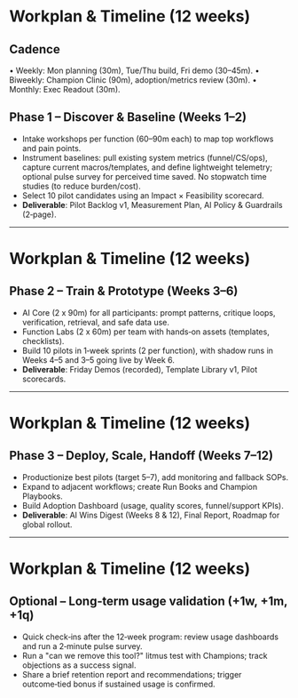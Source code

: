 # Workplan & Timeline (12 weeks)

## Cadence

• Weekly: Mon planning (30m), Tue/Thu build, Fri demo (30–45m).
• Biweekly: Champion Clinic (90m), adoption/metrics review (30m).
• Monthly: Exec Readout (30m).

## Phase 1 – Discover & Baseline (Weeks 1–2)

- Intake workshops per function (60–90m each) to map top workflows and pain points.
- Instrument baselines: pull existing system metrics (funnel/CS/ops), capture current macros/templates, and define lightweight telemetry; optional pulse survey for perceived time saved. No stopwatch time studies (to reduce burden/cost).
- Select 10 pilot candidates using an Impact × Feasibility scorecard.
- **Deliverable**: Pilot Backlog v1, Measurement Plan, AI Policy & Guardrails (2‑page).

---

# Workplan & Timeline (12 weeks)

## Phase 2 – Train & Prototype (Weeks 3–6)

- AI Core (2 x 90m) for all participants: prompt patterns, critique loops, verification, retrieval, and safe data use.
- Function Labs (2 x 60m) per team with hands‑on assets (templates, checklists).
- Build 10 pilots in 1‑week sprints (2 per function), with shadow runs in Weeks 4–5 and 3–5 going live by Week 6.
- **Deliverable**: Friday Demos (recorded), Template Library v1, Pilot scorecards.

---

# Workplan & Timeline (12 weeks)

## Phase 3 – Deploy, Scale, Handoff (Weeks 7–12)

- Productionize best pilots (target 5–7), add monitoring and fallback SOPs.
- Expand to adjacent workflows; create Run Books and Champion Playbooks.
- Build Adoption Dashboard (usage, quality scores, funnel/support KPIs).
- **Deliverable**: AI Wins Digest (Weeks 8 & 12), Final Report, Roadmap for global rollout.

---

# Workplan & Timeline (12 weeks)

## Optional – Long‑term usage validation (+1w, +1m, +1q)

- Quick check‑ins after the 12‑week program: review usage dashboards and run a 2‑minute pulse survey.
- Run a "can we remove this tool?" litmus test with Champions; track objections as a success signal.
- Share a brief retention report and recommendations; trigger outcome‑tied bonus if sustained usage is confirmed.

